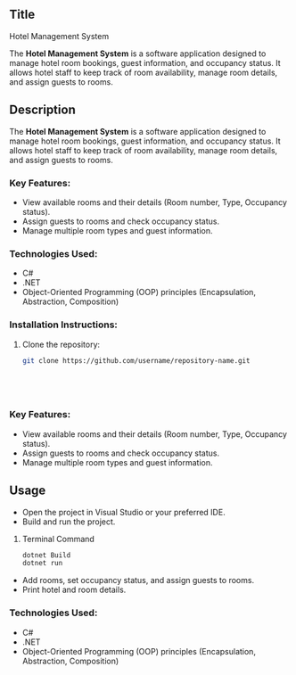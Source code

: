 
## Title 
Hotel Management System

The **Hotel Management System** is a software application designed to manage hotel room bookings, guest information, and occupancy status. It allows hotel staff to keep track of room availability, manage room details, and assign guests to rooms.

## Description

The **Hotel Management System** is a software application designed to manage hotel room bookings, guest information, and occupancy status. It allows hotel staff to keep track of room availability, manage room details, and assign guests to rooms.

### Key Features:
- View available rooms and their details (Room number, Type, Occupancy status).
- Assign guests to rooms and check occupancy status.
- Manage multiple room types and guest information.

### Technologies Used:
- C#
- .NET
- Object-Oriented Programming (OOP) principles (Encapsulation, Abstraction, Composition)

### Installation Instructions:
1. Clone the repository:
   ```bash
   git clone https://github.com/username/repository-name.git






### Key Features:
- View available rooms and their details (Room number, Type, Occupancy status).
- Assign guests to rooms and check occupancy status.
- Manage multiple room types and guest information.




## Usage
- Open the project in Visual Studio or your preferred IDE.
- Build and run the project.
1. Terminal Command
   ``` bash
   dotnet Build
   dotnet run
- Add rooms, set occupancy status, and assign guests to rooms.
- Print hotel and room details.
### Technologies Used:
- C#
- .NET
- Object-Oriented Programming (OOP) principles (Encapsulation, Abstraction, Composition)